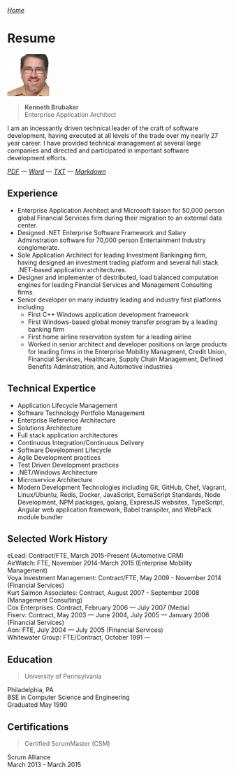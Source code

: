 *[Home](/)*

# Resume

![Profile Picture](/AvatarSmall.jpeg)

> **Kenneth Brubaker**<br>
> Enterprise Application Architect

I am an incessantly driven technical leader of the craft of software
development, having executed at all levels of the trade over my nearly
27 year career. I have provided technical management at several large companies
and directed and participated in important software development efforts.

*[PDF](./kenbrubaker.pdf) — [Word](./kenbrubaker.docx) — [TXT](./kenbrubaker.txt)
— [Markdown](https://github.com/clavecoder/clavecoder.github.io/raw/master/resume/KENBRUBAKER.md)*

## Experience

- Enterprise Application Architect and Microsoft liaison for 50,000
  person global Financial Services firm during their migration to an
  external data center.
- Designed .NET Enterprise Software Framework and Salary Adminstration
  software for 70,000 person Entertainment Industry conglomerate.
- Sole Application Architect for leading Investment Bankinging firm,
  having designed an investment trading platform and several full stack
  .NET-based application architectures.
- Designer and implementer of destributed, load balanced computation
  engines for leading Financial Services and Management Consulting firms.
- Senior developer on many industry leading and industry first platforms
  including
  - First C++ Windows application development framework
  - First Windows-based global money transfer program by a leading
    banking firm
  - First home airline reservation system for a leading airline
  - Worked in senior architect and developer positions on large products
    for leading firms in the Enterprise Mobility Managment, Credit
	Union, Financial Services, Healthcare, Supply Chain Management,
	Defined Benefits Adminstration, and Automotive industries

## Technical Expertice

- Application Lifecycle Management
- Software Technology Portfolio Management
- Enterprise Reference Architecture
- Solutions Architecture
- Full stack application architectures
- Continuous Integration/Continuous Delivery
- Software Development Lifecycle
- Agile Development practices
- Test Driven Development practices
- .NET/Windows Architecture
- Microservice Architecture
- Modern Development Technologies including Git, GitHub, Chef, Vagrant,
  Linux/Ubuntu, Redis, Docker, JavaScript, EcmaScript Standards, Node
  Development, NPM packages, golang, ExpressJS websites, TypeScript,
  Angular web application framework, Babel transpiler, and WebPack
  module bundler

## Selected Work History

<dl>
  <dt>eLead: Contract/FTE, March 2015-Present (Automotive CRM)</dt>
  <dd></dd>
  <dt>AirWatch: FTE, November 2014-March 2015 (Enterprise Mobility Management)</dt>
  <dd></dd>
  <dt>Voya Investment Management: Contract/FTE, May 2009 - November 2014 (Financial Services)</dt>
  <dd></dd>
  <dt>Kurt Salmon Associates: Contract, August 2007 - September 2008 (Management Consulting)</dt>
  <dd></dd>
  <dt>Cox Enterprises: Contract, February 2006 — July 2007 (Media)</dt>
  <dd></dd>
  <dt>Fiserv: Contract, May 2003 — June 2004, July 2005 — January 2006 (Financial Services)</dt>
  <dd></dd>
  <dt>Aon: FTE, July 2004 — July 2005 (Financial Services)</dt>
  <dd></dd>
  <dt>Whitewater Group: FTE/Contract, October 1991 — </dt>
  <dd></dd>
  <dt></dt>
  <dd></dd>
</dl>

## Education

> University of Pennsylvania

Philadelphia, PA<br>
BSE in Computer Science and Engineering<br>
Graduated May 1990
 
## Certifications

> Certified ScrumMaster (CSM)

Scrum Alliance<br>
March 2013 - March 2015
